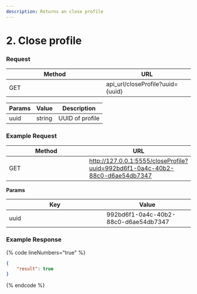 ```yaml
---
description: Returns an close profile
---
```


# 2. Close profile

### **Request**

<table><thead><tr><th width="249">Method</th><th>URL</th></tr></thead><tbody><tr><td>GET</td><td>api_url/closeProfile?uuid={uuid}</td></tr></tbody></table>

| Params | Value  | Description     |
| ------ | ------ | --------------- |
| uuid   | string | UUID of profile |

### **Example Request**

<table><thead><tr><th width="251">Method</th><th>URL </th></tr></thead><tbody><tr><td>GET</td><td><a href="http://127.0.0.1:5555/openProfile?uuid=992bd6f1-0a4c-40b2-88c0-d6ae54db7347">http://127.0.0.1:5555/closeProfile?uuid=992bd6f1-0a4c-40b2-88c0-d6ae54db7347</a></td></tr></tbody></table>

&#x20;  **Params**

<table><thead><tr><th width="250">Key</th><th>Value</th></tr></thead><tbody><tr><td>uuid</td><td>992bd6f1-0a4c-40b2-88c0-d6ae54db7347</td></tr></tbody></table>

### **Example Response**

{% code lineNumbers="true" %}
```json
{
    "result": true
}
```
{% endcode %}
